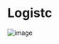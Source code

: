 # Logistc
![image](https://github.com/Shavor/Logistic/assets/121760509/50ae8fe4-d4a2-461b-b00f-6e4859b9fe1d)
